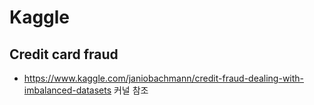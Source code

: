 # Kaggle

## Credit card fraud
- https://www.kaggle.com/janiobachmann/credit-fraud-dealing-with-imbalanced-datasets 커널 참조